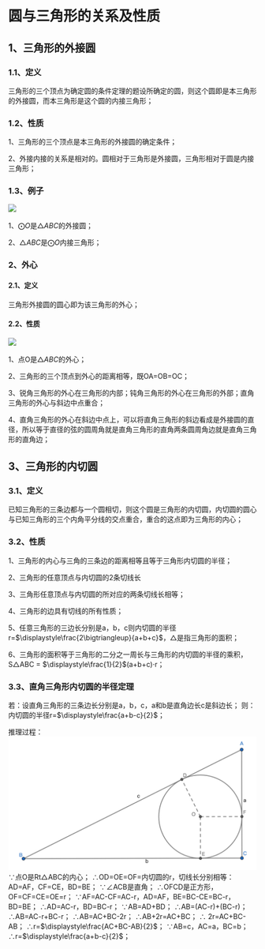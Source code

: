 # 圆与三角形的关系及性质

## 1、三角形的外接圆
### 1.1、定义
三角形的三个顶点为确定圆的条件定理的题设所确定的圆，则这个圆即是本三角形的外接圆，而本三角形是这个圆的内接三角形；

### 1.2、性质
1、三角形的三个顶点是本三角形的外接圆的确定条件；

2、外接内接的关系是相对的。圆相对于三角形是外接圆，三角形相对于圆是内接三角形；

### 1.3、例子
![](../images/圆12.png)

1、$\bigodot O$是$\triangle ABC$的外接圆；

2、$\triangle ABC$是$\bigodot O$内接三角形；

### 2、外心
#### 2.1、定义
三角形外接圆的圆心即为该三角形的外心；

#### 2.2、性质
![](../images/圆13.png)

1、点O是$\triangle ABC$的外心；

2、三角形的三个顶点到外心的距离相等，既OA=OB=OC；

3、锐角三角形的外心在三角形的内部；钝角三角形的外心在三角形的外部；直角三角形的外心与斜边中点重合；

4、直角三角形的外心在斜边中点上，可以将直角三角形的斜边看成是外接圆的直径，所以等于直径的弦的圆周角就是直角三角形的直角两条圆周角边就是直角三角形的直角边；

## 3、三角形的内切圆
### 3.1、定义
已知三角形的三条边都与一个圆相切，则这个圆是三角形的内切圆，内切圆的圆心与已知三角形的三个内角平分线的交点重合，重合的这点即为三角形的内心；

### 3.2、性质
1、三角形的内心与三角的三条边的距离相等且等于三角形内切圆的半径；

2、三角形的任意顶点与内切圆的2条切线长

3、三角形任意顶点与内切圆的所对应的两条切线长相等；

4、三角形的边具有切线的所有性质；

5、任意三角形的三边长分别是a，b，c则内切圆的半径r=$\displaystyle\frac{2\bigtriangleup}{a+b+c}$，$\bigtriangleup$是指三角形的面积；

6、三角形的面积等于三角形的二分之一周长与三角形的内切圆的半径的乘积，S$\bigtriangleup$ABC = $\displaystyle\frac{1}{2}$(a+b+c)$\cdot$r；

### 3.3、直角三角形内切圆的半径定理

若：设直角三角形的三条边长分别是a，b，c，a和b是直角边长c是斜边长；
则：内切圆的半径r=$\displaystyle\frac{a+b-c}{2}$；

推理过程：
![](../images/直角三角形03.png)
$\because$点O是Rt$\triangle$ABC的内心；
$\therefore$OD=OE=OF=内切圆的r，切线长分别相等：AD=AF，CF=CE，BD=BE；
$\because$$\angle$ACB是直角；
$\therefore$OFCD是正方形，OF=CF=CE=OE=r；
$\because$AF=AC-CF=AC-r，AD=AF，BE=BC-CE=BC-r，BD=BE；
$\therefore$AD=AC-r，BD=BC-r；
$\because$AB=AD+BD；
$\therefore$AB=(AC-r)+(BC-r)；
$\therefore$AB=AC-r+BC-r；
$\therefore$AB=AC+BC-2r；
$\therefore$AB+2r=AC+BC；
$\therefore$ 2r=AC+BC-AB；
$\therefore$r=$\displaystyle\frac{AC+BC-AB}{2}$；
$\because$AB=c，AC=a，BC=b；
$\therefore$r=$\displaystyle\frac{a+b-c}{2}$；
